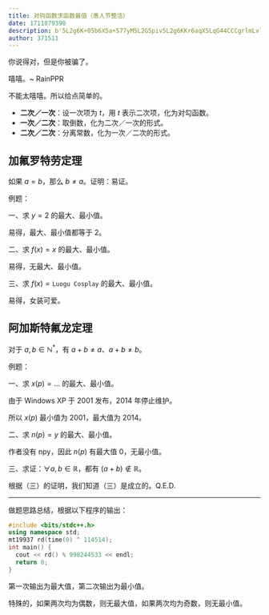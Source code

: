 ```yaml
---
title: 对钩函数求函数最值（愚人节整活）
date: 1711879390
description: b'5L2g6K+05b6X5a+577yM5L2G5piv5L2g6KKr6aqX5LqG44CCCgrlmLvlmLvjgIJ+IFJhaW5QUFIKCuS4jeiDveWkquWYu+WYu+OAguaJgOS7pee7meeCueeugOWNleeahOOAggoKLSAqKuS6jOasoe+8j+S4gOasoSoq77ya6K6+5LiA5qyh6aG55Li6ICR0JO+8jOeUqCAkdCQg6KGo56S65LqM5qyh6aG577yM5YyW5Li65a+55Yu+5Ye95pWw44CCCi0gKirkuIDmrKHvvI/kuozmrKEqKu+8muWPluWAkuaVsO+8jOWMluS4uuS6jOasoe+8j+S4gOasoeeahOW9ouW8j+OAggotICoq5LqM5qyh77yP5LqM5qyhKirvvJrliIbnprs='
author: 371511
---
```


你说得对，但是你被骗了。

嘻嘻。~ RainPPR

不能太嘻嘻。所以给点简单的。

- **二次／一次**：设一次项为 $t$，用 $t$ 表示二次项，化为对勾函数。
- **一次／二次**：取倒数，化为二次／一次的形式。
- **二次／二次**：分离常数，化为一次／二次的形式。

## 加氟罗特劳定理

如果 $a=b$，那么 $b\neq a$。证明：易证。

例题：

一、求 $y=2$ 的最大、最小值。

易得，最大、最小值都等于 $2$。

二、求 $f(x)=x$ 的最大、最小值。

易得，无最大、最小值。

三、求 $f(x)=\texttt{Luogu Cosplay}$ 的最大、最小值。

易得，女装可爱。

## 阿加斯特氟龙定理

对于 $a,b\in\mathbb N^*$，有 $a+b\neq a$、$a+b\neq b$。

例题：

一、求 $x(p)=\dots$ 的最大、最小值。

由于 Windows XP 于 2001 发布，2014 年停止维护。

所以 $x(p)$ 最小值为 2001，最大值为 2014。

二、求 $n(p)=y$ 的最大、最小值。

作者没有 npy，因此 $n(p)$ 有最大值 $0$，无最小值。

三、求证：$\forall a,b\in\mathbb R$，都有 $(a+b)\notin\mathbb R$。

根据（三）的证明，我们知道（三）是成立的。Q.E.D.

---

做题思路总结，根据以下程序的输出：

```cpp
#include <bits/stdc++.h>
using namespace std;
mt19937 rd(time(0) ^ 114514);
int main() {
  cout << rd() % 998244533 << endl;
  return 0;
}
```

第一次输出为最大值，第二次输出为最小值。

特殊的，如果两次均为偶数，则无最大值，如果两次均为奇数，则无最小值。
